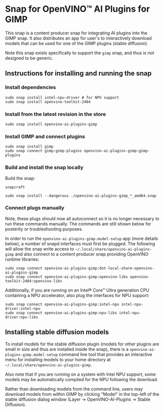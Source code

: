 # Snap for OpenVINO™ AI Plugins for GIMP

This snap is a content producer snap for integrating AI plugins into the GIMP snap. It also distributes an app for user's to interactively download models that can be used for one of the GIMP plugins (stable diffusion).

Note this snap exists specifically to support the `gimp` snap, and thus is not designed to be generic.

## Instructions for installing and running the snap

### Install dependencies

```
sudo snap install intel-npu-driver # for NPU support
sudo snap install openvino-toolkit-2404
```

### Install from the latest revision in the store

```
sudo snap install openvino-ai-plugins-gimp
```

### Install GIMP and connect plugins

```
sudo snap install gimp
sudo snap connect gimp:gimp-plugins openvino-ai-plugins-gimp:gimp-plugins
```

### Build and install the snap locally

Build the snap:

```
snapcraft
```

```
sudo snap install --dangerous ./openvino-ai-plugins-gimp_*_amd64.snap
```

### Connect plugs manually

Note, these plugs should now all autoconnect so it is no longer necessary to run these commands manually. The commands are still shown below for posterity or troubleshooting purposes.

In order to run the `openvino-ai-plugins-gimp.model-setup` app (more details below), a number of snapd interfaces must first be plugged. The following will allow the snap write access to `~/.local/share/openvino-ai-plugins-gimp` and also connect to a content producer snap providing OpenVINO runtime libraries:

```
sudo snap connect openvino-ai-plugins-gimp:dot-local-share-openvino-ai-plugins-gimp
sudo snap connect openvino-ai-plugins-gimp:openvino-libs openvino-toolkit-2404:openvino-libs
```

Additionally, if you are running on an Intel® Core™ Ultra generation CPU containing a NPU accelerator, also plug the interfaces for NPU support:

```
sudo snap connect openvino-ai-plugins-gimp:intel-npu intel-npu-driver:intel-npu
sudo snap connect openvino-ai-plugins-gimp:npu-libs intel-npu-driver:npu-libs
```

## Installing stable diffusion models

To install models for the stable diffusion plugin (models for other plugins are small in size and thus are installed inside the snap), there is a `openvino-ai-plugins-gimp.model-setup` command line tool that provides an interactive menu for installing models to your home directory at `~/.local/share/openvino-ai-plugins-gimp`.

Also note that if you are running on a system with Intel NPU support, some models may be automatically compiled for the NPU following the download.

Rather than downloading models from the command line, users may download models from within GIMP by clicking "Model" in the top-left of the stable diffusion dialog window (Layer -> OpenVINO-AI-Plugins -> Stable Diffusion).
